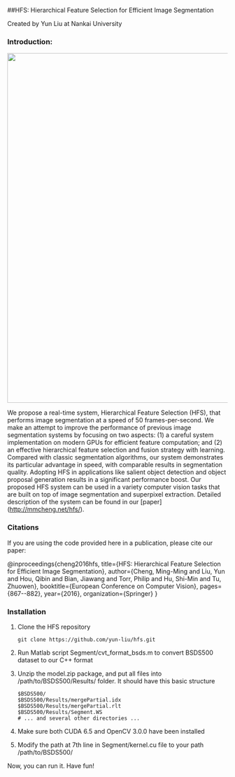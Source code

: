 ##HFS: Hierarchical Feature Selection for Efficient Image Segmentation

Created by Yun Liu at Nankai University

### Introduction:

<img src="http://mmcheng.net/wp-content/uploads/2016/10/HFS_sample.png" width="800">

We propose a real-time system, Hierarchical Feature Selection (HFS), that performs image segmentation at a speed of 50 frames-per-second. We make an attempt to improve the performance of previous image segmentation systems by focusing on two aspects: (1) a careful system implementation on modern GPUs for efficient feature computation; and (2) an effective hierarchical feature selection and fusion strategy with learning. Compared with classic segmentation algorithms, our system demonstrates its particular advantage in speed, with comparable results in segmentation quality. Adopting HFS in applications like salient object detection and object proposal generation results in a significant performance boost. Our proposed HFS system can be used in a variety computer vision tasks that are built on top of image segmentation and superpixel extraction. Detailed description of the system can be found in our [paper] (http://mmcheng.net/hfs/).

### Citations

If you are using the code provided here in a publication, please cite our paper:

  @inproceedings{cheng2016hfs,
    title={HFS: Hierarchical Feature Selection for Efficient Image Segmentation},
    author={Cheng, Ming-Ming and Liu, Yun and Hou, Qibin and Bian, Jiawang and Torr, Philip and Hu, Shi-Min and Tu, Zhuowen},
    booktitle={European Conference on Computer Vision},
    pages={867--882},
    year={2016},
    organization={Springer}
  }

### Installation

1. Clone the HFS repository
    ```Shell
    git clone https://github.com/yun-liu/hfs.git
    ```
  
2. Run Matlab script Segment/cvt_format_bsds.m to convert BSDS500 dataset to our C++ format

3. Unzip the model.zip package, and put all files into /path/to/BSDS500/Results/ folder. It should have this basic structure

    ```Shell
    $BSDS500/
  	$BSDS500/Results/mergePartial.idx
  	$BSDS500/Results/mergePartial.rlt
  	$BSDS500/Results/Segment.WS
  	# ... and several other directories ...
    ```

4. Make sure both CUDA 6.5 and OpenCV 3.0.0 have been installed

5. Modify the path at 7th line in Segment/kernel.cu file to your path /path/to/BSDS500/

Now, you can run it. Have fun!
